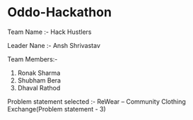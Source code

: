 # Oddo-Hackathon
Team Name :- Hack Hustlers

Leader Nane :- Ansh Shrivastav

Team Members:-
1. Ronak Sharma
2. Shubham Bera
3. Dhaval Rathod


Problem statement selected :- ReWear – Community Clothing Exchange(Problem statement - 3)
